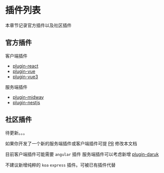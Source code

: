 # 插件列表

本章节记录官方插件以及社区插件

## 官方插件

客户端插件

- [plugin-react](https://github.com/ykfe/ssr/tree/dev/packages/plugin-react) 
- [plugin-vue](https://github.com/ykfe/ssr/tree/dev/packages/plugin-vue) 
- [plugin-vue3](https://github.com/ykfe/ssr/tree/dev/packages/plugin-vue3)

服务端插件

- [plugin-midway](https://github.com/ykfe/ssr/tree/dev/packages/plugin-midway) 
- [plugin-nestjs](https://github.com/ykfe/ssr/tree/dev/packages/plugin-nestjs)

## 社区插件

待更新。。。

如果你开发了一个新的服务端插件或客户端插件可提 [PR](https://github.com/ykfe/ssr/pulls) 修改本文档

目前客户端插件可能需要 `angular` 插件
服务端插件可以考虑新增 [plugin-daruk](https://github.com/darukjs/daruk)

不建议新增纯粹的 `koa` `express` 插件。可被已有插件代替